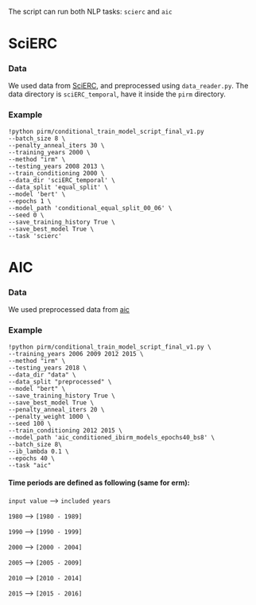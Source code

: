 The script can run both NLP tasks: `scierc` and `aic`

# SciERC
### Data
We used data from [SciERC](http://nlp.cs.washington.edu/sciIE/), and preprocessed using `data_reader.py`. The data directory is `sciERC_temporal`, have it inside the `pirm` directory. 

### Example 
```
!python pirm/conditional_train_model_script_final_v1.py 
--batch_size 8 \
--penalty_anneal_iters 30 \
--training_years 2000 \
--method "irm" \
--testing_years 2008 2013 \
--train_conditioning 2000 \
--data_dir 'sciERC_temporal' \
--data_split 'equal_split' \
--model 'bert' \
--epochs 1 \
--model_path 'conditional_equal_split_00_06' \
--seed 0 \
--save_training_history True \
--save_best_model True \
--task 'scierc'
```
# AIC
### Data
We used preprocessed data from [aic](https://github.com/Kel-Lu/time-waits-for-no-one/tree/main/data/aic)
### Example
```
!python pirm/conditional_train_model_script_final_v1.py \
--training_years 2006 2009 2012 2015 \
--method "irm" \
--testing_years 2018 \
--data_dir "data" \
--data_split "preprocessed" \
--model "bert" \
--save_training_history True \
--save_best_model True \
--penalty_anneal_iters 20 \
--penalty_weight 1000 \
--seed 100 \
--train_conditioning 2012 2015 \
--model_path 'aic_conditioned_ibirm_models_epochs40_bs8' \
--batch_size 8\
--ib_lambda 0.1 \
--epochs 40 \
--task "aic" 
```
#### Time periods are defined as following (same for erm):
`input value` --> `included years`

`1980` --> `[1980 - 1989]`

`1990` --> `[1990 - 1999]`

`2000` --> `[2000 - 2004]`

`2005` --> `[2005 - 2009]`

`2010` --> `[2010 - 2014]`

`2015` --> `[2015 - 2016]`
